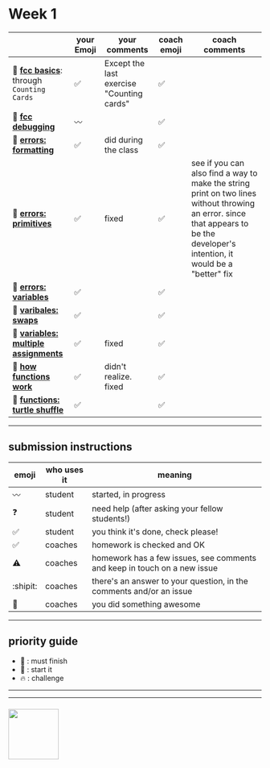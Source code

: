 # Week 1

|  | your Emoji | your comments | coach emoji | coach comments |
| --- | --- | --- | --- | --- |
| :seedling: __[fcc basics](./fcc-basic-js-pt-1.md)__: through ```Counting Cards``` |:white_check_mark:|Except the last exercise "Counting cards" | :white_check_mark: | |
| :dash: __[fcc debugging](./fcc-debugging.md)__ |:wavy_dash:| | :white_check_mark: | |
| :seedling: __[errors: formatting](./jl-errors-formatting.md)__ |:white_check_mark:|did during the class| :white_check_mark: | |
| :seedling: __[errors: primitives](./jl-errors-primitive-types.md)__ |:white_check_mark:|fixed| :white_check_mark: | see if you can also find a way to make the string print on two lines without throwing an error.  since that appears to be the developer's intention, it would be a "better" fix |
| :seedling: __[errors: variables](./jl-errors-variables.md)__ |:white_check_mark:| | :white_check_mark: | |
| :seedling: __[varibales: swaps](./jl-variables-swaps.md)__ |:white_check_mark:| | :white_check_mark: | |
| :dash: __[variables: multiple assignments](./jl-variables-multiple.md)__ |:white_check_mark:|fixed| :white_check_mark: |  |
| :seedling: __[how functions work](./jl-functions.md)__ |:white_check_mark:|didn't realize. fixed| :white_check_mark: | |
| :dash: __[functions: turtle shuffle](./jl-turtle-shuffle.md)__ |:white_check_mark:| | :white_check_mark: | |

---


## submission instructions

| emoji | who uses it | meaning |
| --- | --- | --- |
|  :wavy_dash: | student | started, in progress  | 
| :question: | student | need help (after asking your fellow students!) | 
| :white_check_mark: | student | you think it's done, check please! | 
| :white_check_mark: | coaches | homework is checked and OK |
| :warning: | coaches | homework has a few issues, see comments and keep in touch on a new issue |
| :shipit: | coaches | there's an answer to your question, in the comments and/or an issue  | 
| :star2: | coaches | you did something awesome |

---

## priority guide

* :seedling: : must finish
* :dash: : start it
* :fire: : challenge

___
___
### <a href="https://hackyourfuture.be" target="_blank"><img src="https://pbs.twimg.com/profile_images/984474625009741824/Bs_qKx6-_400x400.jpg" width="100" height="100"></img></a>

